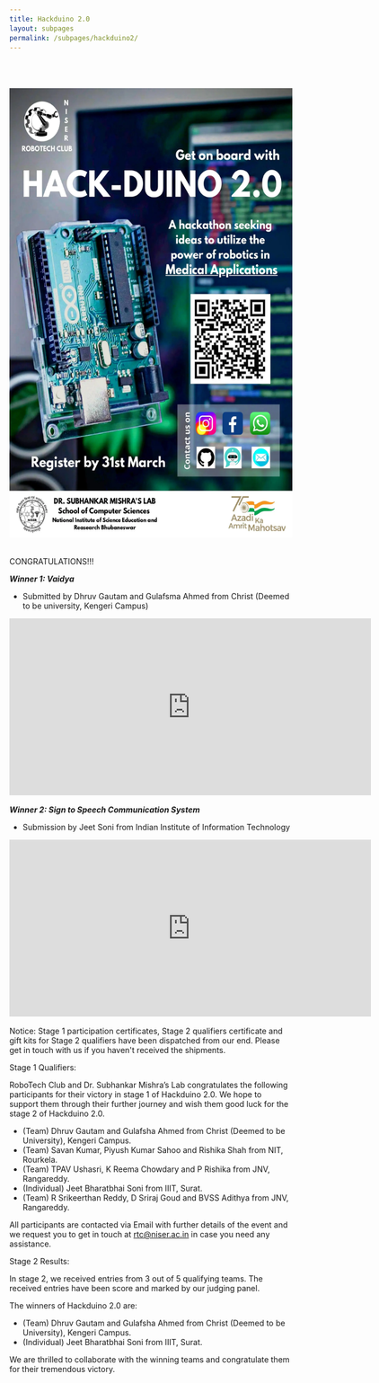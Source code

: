 ```yaml
---
title: Hackduino 2.0
layout: subpages
permalink: /subpages/hackduino2/
---
```

<br>
<br>
<br>
<center>
<img src="/images/hackduino2.webp"  height=800 width=600>
</center>
<br>

<p class="congratulations">CONGRATULATIONS!!!</p>

***Winner 1: Vaidya***
- Submitted by Dhruv Gautam and Gulafsma Ahmed from Christ (Deemed to be university, Kengeri Campus)

<iframe width="644" height="315" src="https://www.youtube.com/embed/lKOmQ3i_sOA" title="Vedya | Hackduino 2.0 Winning Idea 1 | Dhruv Gautam and Gulafsha Ahmed" frameborder="0" allow="accelerometer; autoplay; clipboard-write; encrypted-media; gyroscope; picture-in-picture; web-share" referrerpolicy="strict-origin-when-cross-origin" allowfullscreen></iframe>

<br>

***Winner 2: Sign to Speech Communication System***
- Submission by Jeet Soni from Indian Institute of Information Technology

<iframe width="644" height="315" src="https://www.youtube.com/embed/1lBZq-uGNUY" title="Sign to Speech Communication System | Hackduino 2.0 Winning Idea 2 | Jeet Soni" frameborder="0" allow="accelerometer; autoplay; clipboard-write; encrypted-media; gyroscope; picture-in-picture; web-share" referrerpolicy="strict-origin-when-cross-origin" allowfullscreen></iframe>

<br>

Notice: Stage 1 participation certificates, Stage 2 qualifiers certificate and gift kits for Stage 2 qualifiers have been dispatched from our end. Please get in touch with us if you haven't received the shipments.

<p class="headings">Stage 1 Qualifiers:</p>

RoboTech Club and Dr. Subhankar Mishra’s Lab congratulates the following participants for their victory in stage 1 of Hackduino 2.0. We hope to support them through their further journey and wish them good luck for the stage 2 of Hackduino 2.0.

- (Team) Dhruv Gautam and Gulafsha Ahmed from Christ (Deemed to be University), Kengeri Campus.
- (Team) Savan Kumar, Piyush Kumar Sahoo and Rishika Shah from NIT, Rourkela.
- (Team) TPAV Ushasri, K Reema Chowdary and P Rishika from JNV, Rangareddy.
- (Individual) Jeet Bharatbhai Soni from IIIT, Surat.
- (Team) R Srikeerthan Reddy, D Sriraj Goud and BVSS Adithya from JNV, Rangareddy.

All participants are contacted via Email with further details of the event and we request you to get in touch at rtc@niser.ac.in in case you need any assistance.

<p class="headings">Stage 2 Results:</p>

In stage 2, we received entries from 3 out of 5 qualifying teams. The received entries have been score and marked by our judging panel.

The winners of Hackduino 2.0 are:

- (Team) Dhruv Gautam and Gulafsha Ahmed from Christ (Deemed to be University), Kengeri Campus.
- (Individual) Jeet Bharatbhai Soni from IIIT, Surat.


We are thrilled to collaborate with the winning teams and congratulate them for their tremendous victory. 